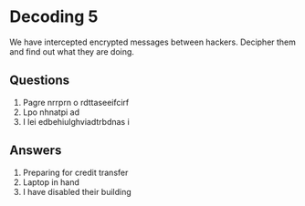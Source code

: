 # Decoding 5
We have intercepted encrypted messages between hackers. Decipher them and find out what they are doing.

## Questions
1. Pagre nrrprn o rdttaseeifcirf
2. Lpo nhnatpi ad
3. I lei edbehiulghviadtrbdnas  i

## Answers
1. Preparing for credit transfer
2. Laptop in hand
3. I have disabled their building
